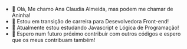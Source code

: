 - 👋 Olá, Me chamo Ana Claudia Almeida, mas podem me chamar de Aninha!
- 👀 Estou em transição de carreira para Desevolvedora Front-end!
- 🌱 Atualmente estou estudando Javascript e Lógica de Programação!
- 💞️ Espero num futuro próximo contribuir com outros códigos e espero que os meus contribuam também!


<!---
anaclaudia-almeida/anaclaudia-almeida is a ✨ special ✨ repository because its `README.md` (this file) appears on your GitHub profile.
You can click the Preview link to take a look at your changes.
--->
